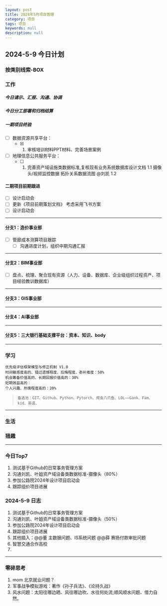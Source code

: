 ```yaml
---
layout: post
title: 2024年5月项目管理
category: 项目
tags: 项目
keywords: null
description: null
---
```




## 2024-5-9  今日计划


### 按类别线索-BOX

### 工作

##### 今日请示、汇报、沟通、协调

##### 今日分工部署和归档结算

##### 一期项目终验
- [ ] 数据资源共享平台：
    - [x] 1. 审核培训材料PPT材料、完善场景案例
- [ ] 地理信息公共服务平台：
    - [ ] 1. 完善资产域设施类数据标准,复核现有业务系统数据库设计文档
            1.1 摄像头/视频监控数据 拓扑关系数据流图   @刘凯
            1.2 
#### 二期项目前期跟进
- [ ] 设计启动会
- [ ] 更新《项目前期策划文档》   考虑采用飞书方案
- [ ] 设计启动会
---
#### 分支1：造价事业部

- [ ] 管廊成本测算项目跟踪
    - [ ] 沟通进度计划，组织中期沟通汇报
---
#### 分支2：BIM事业部
- [    ] 盘点、梳理、聚合现有资源（人力、设备、数据库、企业级组织过程资产、项目经验教训数据库）
---
#### 分支3：GIS事业部


--- 
#### 分支4：AI事业部


--- 
#### 分支5：三大银行基础支撑平台：资本、知识、body



--------------------------------------

### 学习

    优先级评估框架模型与修正机制 V1.0
    时间敏感度高的、错过遗憾程度、后悔程度、弥补难度：50%
    机会筹备价值高的、长期回报价值高的：30%
    短期效益高的：
    个人兴趣、热情程度高的：20%





>     备选池：GIT、Github、Python、Pytorch、爬虫八爪鱼、LOL——Gank、Fam、kid、英语、

---

### 生活



### 猎趣


---

### 今日Top7

1. 测试基于Github的日常事务管理方案
2. 沟通刘凯、叶姐资产域设备类数据标准-摄像头（80%）
3. 参加公路院2024年设计项目启动会
4. 跟踪组价项目进展







### 2024-5-9 日志

1. 测试基于Github的日常事务管理方案
2. 沟通刘凯、叶姐资产域设备类数据标准-摄像头（50%）
3. 参加公路院2024年设计项目启动会
4. 跟踪组价项目进展
5. 其他插入：@@董 主数据问题、IS系统问题 @@薛 赛扬付款审批问题
6. 智慧交通合作高校
7. 

--- 
### 零碎思考

1. mom 北京就业问题？
2. 军事战争模拟游戏：著作《孙子兵法》、《论持久战》
3. 风水问题：太阳往哪边晒、风往哪边吹、水往何处流;顺风顺水问题、借力自然。

























